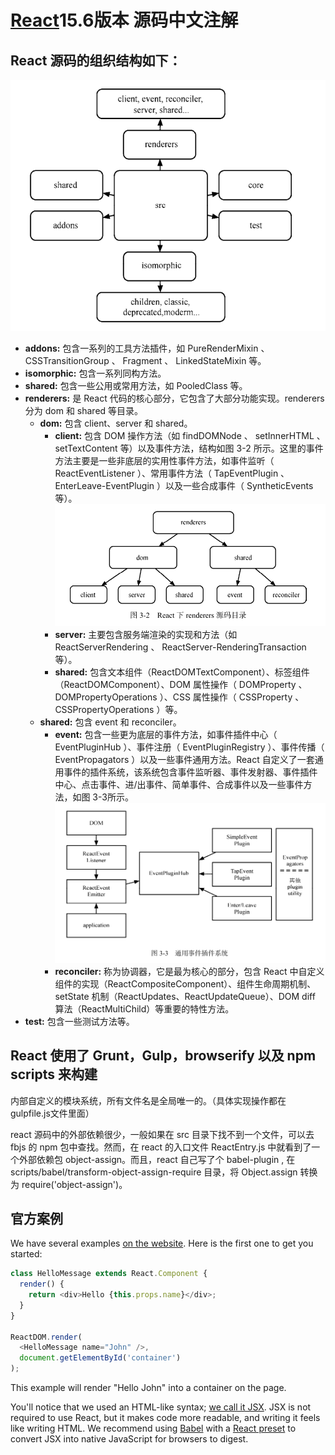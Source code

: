 <!--
 * @文件描述: readme.md文件
 * @公司: thundersdata
 * @作者: 黄建停
 * @Date: 2020-04-10 09:30:55
 * @LastEditors: 黄建停
 * @LastEditTime: 2020-04-24 09:25:36
 -->
# [React](https://facebook.github.io/react/)15.6版本 源码中文注解

## React 源码的组织结构如下：
![avatar](/imgs/mulu.png)

* **addons:** 包含一系列的工具方法插件，如 PureRenderMixin 、 CSSTransitionGroup 、 Fragment 、
LinkedStateMixin 等。
* **isomorphic:** 包含一系列同构方法。
* **shared:** 包含一些公用或常用方法，如 PooledClass 等。
* **renderers:** 是 React 代码的核心部分，它包含了大部分功能实现。renderers 分为 dom 和 shared 等目录。
  * **dom:** 包含 client、server 和 shared。
    * **client:** 包含 DOM 操作方法（如 findDOMNode 、 setInnerHTML 、 setTextContent 等）以及事件方法，结构如图 3-2 所示。这里的事件方法主要是一些非底层的实用性事件方法，如事件监听（ ReactEventListener ）、常用事件方法（ TapEventPlugin 、 EnterLeave-EventPlugin ）以及一些合成事件（ SyntheticEvents 等）。
    ![avatar](/imgs/renderers.png)
    * **server:** 主要包含服务端渲染的实现和方法（如ReactServerRendering 、 ReactServer-RenderingTransaction 等）。
    * **shared:** 包含文本组件（ReactDOMTextComponent）、标签组件（ReactDOMComponent）、DOM 属性操作（ DOMProperty 、 DOMPropertyOperations ）、CSS 属性操作（ CSSProperty 、CSSPropertyOperations ）等。
  * **shared:** 包含 event 和 reconciler。
    * **event:** 包含一些更为底层的事件方法，如事件插件中心（ EventPluginHub ）、事件注册（ EventPluginRegistry ）、事件传播（ EventPropagators ）以及一些事件通用方法。React 自定义了一套通用事件的插件系统，该系统包含事件监听器、事件发射器、事件插件中心、点击事件、进/出事件、简单事件、合成事件以及一些事件方法，如图 3-3所示。
    ![avatar](/imgs/event.png)
    * **reconciler:** 称为协调器，它是最为核心的部分，包含 React 中自定义组件的实现（ReactCompositeComponent）、组件生命周期机制、setState 机制（ReactUpdates、ReactUpdateQueue）、DOM diff 算法（ReactMultiChild）等重要的特性方法。
* **test:** 包含一些测试方法等。

## React 使用了 Grunt，Gulp，browserify 以及 npm scripts 来构建
内部自定义的模块系统，所有文件名是全局唯一的。（具体实现操作都在gulpfile.js文件里面）

react 源码中的外部依赖很少，一般如果在 src 目录下找不到一个文件，可以去 fbjs 的 npm 包中查找。然而，在 react 的入口文件 ReactEntry.js 中就看到了一个外部依赖包 object-assign。而且，react 自己写了个 babel-plugin , 在 scripts/babel/transform-object-assign-require 目录，将 Object.assign 转换为 require('object-assign')。

## 官方案例

We have several examples [on the website](https://facebook.github.io/react/). Here is the first one to get you started:

```js
class HelloMessage extends React.Component {
  render() {
    return <div>Hello {this.props.name}</div>;
  }
}

ReactDOM.render(
  <HelloMessage name="John" />,
  document.getElementById('container')
);
```

This example will render "Hello John" into a container on the page.

You'll notice that we used an HTML-like syntax; [we call it JSX](https://facebook.github.io/react/docs/introducing-jsx.html). JSX is not required to use React, but it makes code more readable, and writing it feels like writing HTML. We recommend using [Babel](https://babeljs.io/) with a [React preset](https://babeljs.io/docs/plugins/preset-react/) to convert JSX into native JavaScript for browsers to digest.

